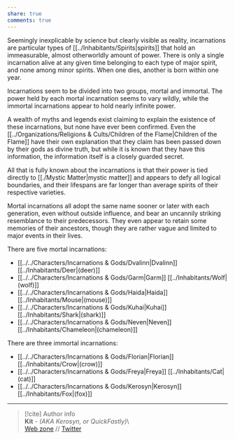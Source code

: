 ```yaml
---  
share: true  
comments: true  
---  
```

Seemingly inexplicable by science but clearly visible as reality, incarnations are particular types of [[../Inhabitants/Spirits|spirits]] that hold an immeasurable, almost otherworldly amount of power. There is only a single incarnation alive at any given time belonging to each type of major spirit, and none among minor spirits. When one dies, another is born within one year.  
  
Incarnations seem to be divided into two groups, mortal and immortal. The power held by each mortal incarnation seems to vary wildly, while the immortal incarnations appear to hold nearly infinite power.  
  
A wealth of myths and legends exist claiming to explain the existence of these incarnations, but none have ever been confirmed. Even the [[../Organizations/Religions & Cults/Children of the Flame|Children of the Flame]] have their own explanation that they claim has been passed down by their gods as divine truth, but while it is known that they have this information, the information itself is a closely guarded secret.  
  
All that is fully known about the incarnations is that their power is tied directly to [[./Mystic Matter|mystic matter]] and appears to defy all logical boundaries, and their lifespans are far longer than average spirits of their respective varieties.  
  
Mortal incarnations all adopt the same name sooner or later with each generation, even without outside influence, and bear an uncannily striking resemblance to their predecessors. They even appear to retain some memories of their ancestors, though they are rather vague and limited to major events in their lives.  
  
There are five mortal incarnations:  
- [[../../Characters/Incarnations & Gods/Dvalinn|Dvalinn]] [[../Inhabitants/Deer|(deer)]]  
- [[../../Characters/Incarnations & Gods/Garm|Garm]] [[../Inhabitants/Wolf|(wolf)]]  
- [[../../Characters/Incarnations & Gods/Haida|Haida]] [[../Inhabitants/Mouse|(mouse)]]  
- [[../../Characters/Incarnations & Gods/Kuhai|Kuhai]] [[../Inhabitants/Shark|(shark)]]  
- [[../../Characters/Incarnations & Gods/Neven|Neven]] [[../Inhabitants/Chameleon|(chameleon)]]  
  
There are three immortal incarnations:  
- [[../../Characters/Incarnations & Gods/Florian|Florian]] [[../Inhabitants/Crow|(crow)]]  
- [[../../Characters/Incarnations & Gods/Freya|Freya]] [[../Inhabitants/Cat|(cat)]]  
- [[../../Characters/Incarnations & Gods/Kerosyn|Kerosyn]] [[../Inhabitants/Fox|(fox)]]  
  
-----  
> [!cite] Author info  
> **Kit** - *(AKA Kerosyn, or QuickFastly)*\  
> [Web zone](https://kitabe.link) // [Twitter](https://twitter.com/Kerosyn_)